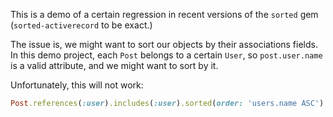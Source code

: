 This is a demo of a certain regression in recent versions of the `sorted` gem
(`sorted-activerecord` to be exact.)

The issue is, we might want to sort our objects by their associations fields.
In this demo project, each `Post` belongs to a certain `User`,
so `post.user.name` is a valid attribute, and we might want to sort by it.

Unfortunately, this will not work:
```ruby
Post.references(:user).includes(:user).sorted(order: 'users.name ASC')
```
